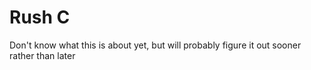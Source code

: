 # Rush C

Don't know what this is about yet, but will probably figure it out sooner rather than later
